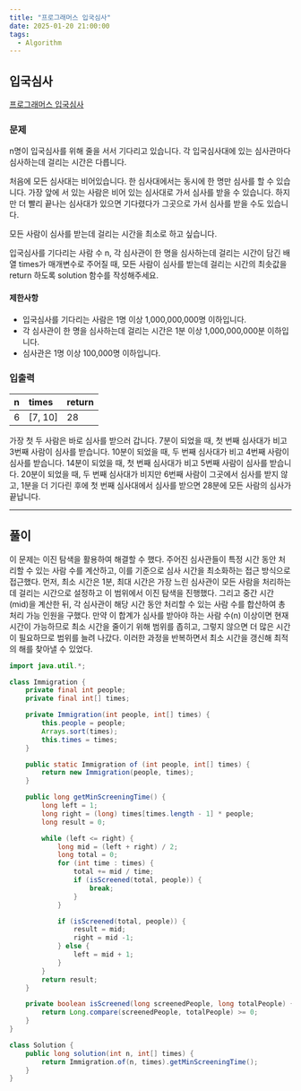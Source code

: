 ```yaml
---
title: "프로그래머스 입국심사"
date: 2025-01-20 21:00:00
tags: 
  - Algorithm
---
```



## 입국심사

[프로그래머스 입국심사](https://programmers.co.kr/learn/courses/30/lessons/43238)

### 문제

n명이 입국심사를 위해 줄을 서서 기다리고 있습니다. 
각 입국심사대에 있는 심사관마다 심사하는데 걸리는 시간은 다릅니다.<br>

처음에 모든 심사대는 비어있습니다. 
한 심사대에서는 동시에 한 명만 심사를 할 수 있습니다. 
가장 앞에 서 있는 사람은 비어 있는 심사대로 가서 심사를 받을 수 있습니다. 
하지만 더 빨리 끝나는 심사대가 있으면 기다렸다가 그곳으로 가서 심사를 받을 수도 있습니다.<br>

모든 사람이 심사를 받는데 걸리는 시간을 최소로 하고 싶습니다.<br>

입국심사를 기다리는 사람 수 n, 
각 심사관이 한 명을 심사하는데 걸리는 시간이 담긴 배열 times가 매개변수로 주어질 때, 
모든 사람이 심사를 받는데 걸리는 시간의 최솟값을 return 하도록 solution 함수를 작성해주세요.<br>

#### 제한사항

- 입국심사를 기다리는 사람은 1명 이상 1,000,000,000명 이하입니다.
- 각 심사관이 한 명을 심사하는데 걸리는 시간은 1분 이상 1,000,000,000분 이하입니다.
- 심사관은 1명 이상 100,000명 이하입니다.

### 입출력

| n  | times   | return |
|:---|:--------|:-------|
| 6  | [7, 10] | 28     |

가장 첫 두 사람은 바로 심사를 받으러 갑니다.
7분이 되었을 때, 첫 번째 심사대가 비고 3번째 사람이 심사를 받습니다.
10분이 되었을 때, 두 번째 심사대가 비고 4번째 사람이 심사를 받습니다.
14분이 되었을 때, 첫 번째 심사대가 비고 5번째 사람이 심사를 받습니다.
20분이 되었을 때, 두 번째 심사대가 비지만 6번째 사람이 그곳에서 심사를 받지 않고,
1분을 더 기다린 후에 첫 번째 심사대에서 심사를 받으면 28분에 모든 사람의 심사가 끝납니다.

---

## 풀이

이 문제는 이진 탐색을 활용하여 해결할 수 했다. 
주어진 심사관들이 특정 시간 동안 처리할 수 있는 사람 수를 계산하고, 
이를 기준으로 심사 시간을 최소화하는 접근 방식으로 접근했다. 
먼저, 최소 시간은 1분, 최대 시간은 가장 느린 심사관이 모든 사람을 처리하는 데 걸리는 시간으로 설정하고 
이 범위에서 이진 탐색을 진행했다. 
그리고 중간 시간(mid)을 계산한 뒤, 
각 심사관이 해당 시간 동안 처리할 수 있는 사람 수를 합산하여 총 처리 가능 인원을 구했다. 
만약 이 합계가 심사를 받아야 하는 사람 수(n) 이상이면 현재 시간이 가능하므로 최소 시간을 줄이기 위해 범위를 좁히고, 
그렇지 않으면 더 많은 시간이 필요하므로 범위를 늘려 나갔다. 
이러한 과정을 반복하면서 최소 시간을 갱신해 최적의 해를 찾아낼 수 있었다.


```java
import java.util.*;

class Immigration {
    private final int people;
    private final int[] times;

    private Immigration(int people, int[] times) {
        this.people = people;
        Arrays.sort(times);
        this.times = times;
    }

    public static Immigration of (int people, int[] times) {
        return new Immigration(people, times);
    }

    public long getMinScreeningTime() {
        long left = 1;
        long right = (long) times[times.length - 1] * people;
        long result = 0;

        while (left <= right) {
            long mid = (left + right) / 2;
            long total = 0;
            for (int time : times) {
                total += mid / time;
                if (isScreened(total, people)) {
                    break;
                }
            }

            if (isScreened(total, people)) {
                result = mid;
                right = mid -1;
            } else {
                left = mid + 1;
            }
        }
        return result;
    }

    private boolean isScreened(long screenedPeople, long totalPeople) {
        return Long.compare(screenedPeople, totalPeople) >= 0;
    }
}

class Solution {
    public long solution(int n, int[] times) {
        return Immigration.of(n, times).getMinScreeningTime();
    }
}
```